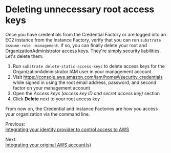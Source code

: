 # Deleting unnecessary root access keys

Once you have credentials from the Credential Factory or are logged into an EC2 instance from the Instance Factory, verify that you can run `substrate assume-role -management`. If so, you can finally delete your root and OrganizationAdministrator access keys. They're simply security liabilities. Let's delete them:

1. Run `substrate delete-static-access-keys` to delete access keys for the OrganizationAdministrator IAM user in your management account
2. Visit <https://console.aws.amazon.com/iam/home#/security_credentials> while signed in using the root email address, password, and second factor on your management account
3. Open the _Access keys (access key ID and secret access key)_ section
4. Click **Delete** next to your root access key

From now on, the Credential and Instance Factories are how you access your organization via the command line.

<section class="table">
    <section id="previous">
        <p>Previous:<br><a href="../integrating-your-identity-provider/">Integrating your identity provider to control access to AWS</a></p>
    </section>
    <section id="next">
        <p>Next:<br><a href="../integrating-your-original-aws-account/">Integrating your original AWS account(s)</a></p>
    </section>
</section>
